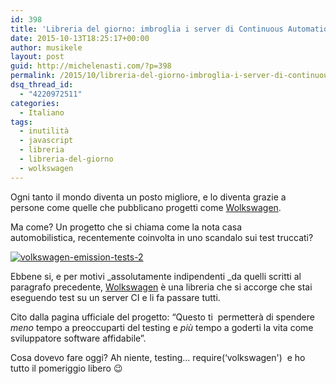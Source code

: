 ```yaml
---
id: 398
title: 'Libreria del giorno: imbroglia i server di Continuous Automation con Wolkswagen'
date: 2015-10-13T18:25:17+00:00
author: musikele
layout: post
guid: http://michelenasti.com/?p=398
permalink: /2015/10/libreria-del-giorno-imbroglia-i-server-di-continuous-automation-con-wolkswagen/
dsq_thread_id:
  - "4220972511"
categories:
  - Italiano
tags:
  - inutilità
  - javascript
  - libreria
  - libreria-del-giorno
  - wolkswagen
---
```

Ogni tanto il mondo diventa un posto migliore, e lo diventa grazie a persone come quelle che pubblicano progetti come [Wolkswagen](https://github.com/auchenberg/volkswagen).

Ma come? Un progetto che si chiama come la nota casa automobilistica, recentemente coinvolta in uno scandalo sui test truccati?

[<img class="aligncenter size-full wp-image-399" src="https://i1.wp.com/michelenasti.com/wp-content/uploads/2015/10/volkswagen-emission-tests-2.jpg?fit=606%2C399" alt="volkswagen-emission-tests-2" srcset="https://i1.wp.com/michelenasti.com/wp-content/uploads/2015/10/volkswagen-emission-tests-2.jpg?w=606 606w, https://i1.wp.com/michelenasti.com/wp-content/uploads/2015/10/volkswagen-emission-tests-2.jpg?resize=300%2C198 300w" sizes="(max-width: 606px) 100vw, 606px" data-recalc-dims="1" />](https://i1.wp.com/michelenasti.com/wp-content/uploads/2015/10/volkswagen-emission-tests-2.jpg)

Ebbene si, e per motivi _assolutamente indipendenti _da quelli scritti al paragrafo precedente, [Wolkswagen](https://github.com/auchenberg/volkswagen) è una libreria che si accorge che stai eseguendo test su un server CI e li fa passare tutti.

Cito dalla pagina ufficiale del progetto: &#8220;Questo ti  permetterà di spendere _meno_ tempo a preoccuparti del testing e _più_ tempo a goderti la vita come sviluppatore software affidabile&#8221;.

Cosa dovevo fare oggi? Ah niente, testing... <span class="lang:js decode:true crayon-inline">require(&#8216;volkswagen')</span>  e ho tutto il pomeriggio libero 😉
